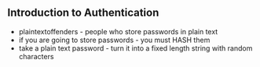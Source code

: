 

## Introduction to Authentication
* plaintextoffenders - people who store passwords in plain text
* if you are going to store passwords - you must HASH them
* take a plain text password - turn it into a fixed length string with random characters



